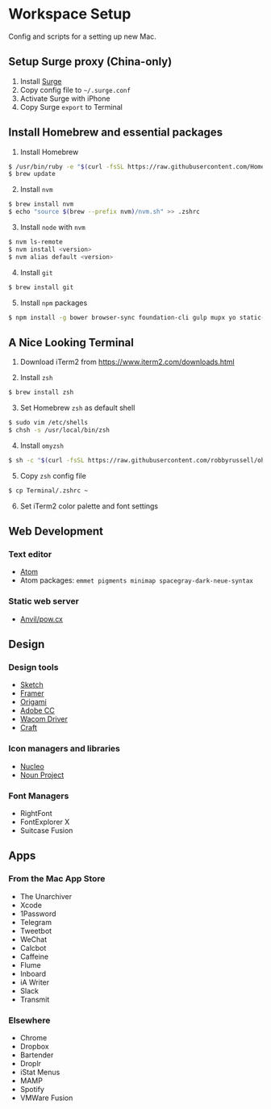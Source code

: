 # Workspace Setup
Config and scripts for a setting up new Mac.

## Setup Surge proxy (China-only)
1. Install [Surge](http://surge.run/Surge-Mac.zip)
2. Copy config file to `~/.surge.conf`
3. Activate Surge with iPhone
4. Copy Surge `export` to Terminal

## Install Homebrew and essential packages

1. Install Homebrew
```bash
$ /usr/bin/ruby -e "$(curl -fsSL https://raw.githubusercontent.com/Homebrew/install/master/install)"
$ brew update
```

2. Install `nvm`
```bash
$ brew install nvm
$ echo "source $(brew --prefix nvm)/nvm.sh" >> .zshrc
```

3. Install `node` with `nvm`
```bash
$ nvm ls-remote
$ nvm install <version>
$ nvm alias default <version>
```

4. Install `git`
```bash
$ brew install git
```

5. Install `npm` packages
```bash
$ npm install -g bower browser-sync foundation-cli gulp mupx yo static-i18n gatsby babel
```

## A Nice Looking Terminal

1. Download iTerm2 from https://www.iterm2.com/downloads.html

2. Install `zsh`
```bash
$ brew install zsh
```

3. Set Homebrew `zsh` as default shell
```bash
$ sudo vim /etc/shells
$ chsh -s /usr/local/bin/zsh
```

4. Install `omyzsh`
```bash
$ sh -c "$(curl -fsSL https://raw.githubusercontent.com/robbyrussell/oh-my-zsh/master/tools/install.sh)"
```

5. Copy `zsh` config file
```bash
$ cp Terminal/.zshrc ~
```

6. Set iTerm2 color palette and font settings

## Web Development

### Text editor
- [Atom](https://atom.io/download/mac)
- Atom packages: `emmet pigments minimap spacegray-dark-neue-syntax`

### Static web server
- [Anvil/pow.cx](http://anvilformac.com/)

## Design

### Design tools
- [Sketch](https://www.sketchapp.com/static/download/sketch.zip)
- [Framer](http://framerjs.com/download/)
- [Origami](https://facebook.github.io/origami/)
- [Adobe CC](https://creative.adobe.com/products/download/creative-cloud)
- [Wacom Driver](http://cdn.wacom.com/u/productsupport/drivers/mac/professional/WacomTablet_6.3.15-3.dmg)
- [Craft](https://www.invisionapp.com/craft)

### Icon managers and libraries
- [Nucleo](https://dl.devmate.com/co.ambercreative.Nucleoapp/Nucleo.zip)
- [Noun Project](https://thenounproject.com/for-mac/download/)

### Font Managers
- RightFont
- FontExplorer X
- Suitcase Fusion

## Apps
### From the Mac App Store
- The Unarchiver
- Xcode
- 1Password
- Telegram
- Tweetbot
- WeChat
- Calcbot
- Caffeine
- Flume
- Inboard
- iA Writer
- Slack
- Transmit

### Elsewhere
- Chrome
- Dropbox
- Bartender
- Droplr
- iStat Menus
- MAMP
- Spotify
- VMWare Fusion
